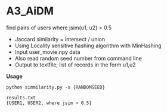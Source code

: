 # A3_AiDM

find pairs of users where jsim(u1, u2) > 0.5
- Jaccard similarity = intersect / union
- Using Locality sensitive hashing algorithm with MinHashing
- Input user_movie.npy data
- Also read random seed number from command line   
- Output to textfile; list of records in the form u1,u2

**Usage**  

```
python simmilarity.py -s {RANDOMSEED}  

results.txt
{USER1, USER2, where jsim > 0.5}
```
